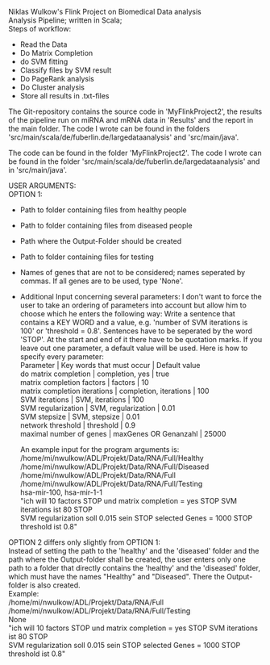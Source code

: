 Niklas Wulkow's Flink Project on Biomedical Data analysis<br />
Analysis Pipeline; written in Scala;<br />
Steps of workflow:
  - Read the Data
  - Do Matrix Completion
  - do SVM fitting
  - Classify files by SVM result
  - Do PageRank analysis
  - Do Cluster analysis
  - Store all results in .txt-files

The Git-repository contains the source code in 'MyFlinkProject2', the results of the pipeline run on miRNA and mRNA data in 'Results' and the report in the main folder.
The code I wrote can be found in the folders 'src/main/scala/de/fuberlin.de/largedataanalysis' and 'src/main/java'.<br/>


The code can be found in the folder 'MyFlinkProject2'. The code I wrote can be found in the folder
'src/main/scala/de/fuberlin.de/largedataanalysis' and in 'src/main/java'.

USER ARGUMENTS:<br />
OPTION 1:
  - Path to folder containing files from healthy people
  - Path to folder containing files from diseased people
  - Path where the Output-Folder should be created
  - Path to folder containing files for testing
  - Names of genes that are not to be considered; names seperated by commas. If all genes are to be used, type 'None'.
  - Additional Input concerning several parameters: I don't want to force the user to take an ordering of parameters into account
    but allow him to choose which he enters the following way: Write a sentence that contains a KEY WORD and a value, e.g.
    'number of SVM iterations is 100' or 'threshold = 0.8'. Sentences have to be seperated by the word 'STOP'. At the start
    and end of it there have to be quotation marks. If you leave out one parameter, a default value will be used.
    Here is how to specify every parameter:<br />
    Parameter		|		Key words that must occur |	Default value<br />
    do matrix completion |		completion, yes |			true<br />
    matrix completion factors	|	factors		|		10<br />
    matrix completion iterations |	completion, iterations	|	100<br />
    SVM iterations	|		SVM, iterations		|	100<br />
    SVM regularization	|		SVM, regularization	|	0.01<br />
    SVM stepsize	|		SVM, stepsize		|	0.01<br />
    network threshold	 |	threshold		|	0.9<br />
    maximal number of genes	|	maxGenes OR Genanzahl	|	25000<br />
    
    An example input for the program arguments is:<br />
    /home/mi/nwulkow/ADL/Projekt/Data/RNA/Full/Healthy<br />
    /home/mi/nwulkow/ADL/Projekt/Data/RNA/Full/Diseased<br />
    /home/mi/nwulkow/ADL/Projekt/Data/RNA/Full<br />
    /home/mi/nwulkow/ADL/Projekt/Data/RNA/Full/Testing<br />
    hsa-mir-100, hsa-mir-1-1<br />
    "ich will 10 factors STOP und matrix completion = yes STOP SVM iterations ist 80 STOP<br />
    SVM regularization soll 0.015 sein STOP selected Genes = 1000 STOP threshold ist 0.8"<br />
    
OPTION 2 differs only slightly from OPTION 1:<br />
Instead of setting the path to the 'healthy' and the 'diseased' folder and the path where the Output-folder shall be created,
the user enters only one path to a folder that directly contains the 'healthy' and the 'diseased' folder, which must have
the names "Healthy" and "Diseased". There the Output-folder is also created. <br />
Example:<br />
    /home/mi/nwulkow/ADL/Projekt/Data/RNA/Full<br />
    /home/mi/nwulkow/ADL/Projekt/Data/RNA/Full/Testing<br />
    None<br />
    "ich will 10 factors STOP und matrix completion = yes STOP SVM iterations ist 80 STOP<br />
    SVM regularization soll 0.015 sein STOP selected Genes = 1000 STOP threshold ist 0.8"<br />
